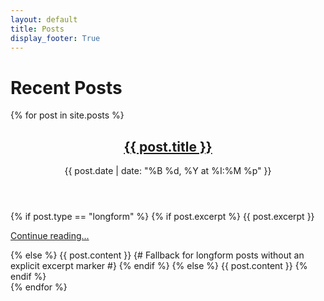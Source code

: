 ```yaml
---
layout: default
title: Posts
display_footer: True
---
```


<h1>Recent Posts</h1>

<div class="microblog-feed">
  {% for post in site.posts %}
    <article class="microblog-post-preview">
      <header>
        <h2><a href="{{ post.url | relative_url }}" class="microblog-linkout">{{ post.title }}</a></h2>
        <time datetime="{{ post.date | date_to_xmlschema }}">
          {{ post.date | date: "%B %d, %Y at %I:%M %p" }}
        </time>
      </header>
      <div class="microblog-content">
        {% if post.type == "longform" %}
          {% if post.excerpt %}
            {{ post.excerpt }}
            <p><a href="{{ post.url | relative_url }}">Continue reading...</a></p>
          {% else %}
            {{ post.content }} {# Fallback for longform posts without an explicit excerpt marker #}
          {% endif %}
        {% else %}
          {{ post.content }} 
        {% endif %}
      </div>
    </article>
  {% endfor %}
</div>